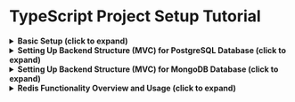 
# TypeScript Project Setup Tutorial


<details>
  <summary><strong>Basic Setup (click to expand)</strong></summary>

## Navigation
- [Setting Up the Project](#setting-up-the-project)
- [Adding Security Features](#adding-security-features)
- [Setting Up Logging with Winston](#setting-up-logging-with-winston)
- [Adding Monitoring Capabilities with Morgan](#adding-monitoring-capabilities-with-morgan)
- [Adding Reloading Capabilities](#adding-reloading-capabilities)
- [Code Standards](#code-standards)
- [Basic Unit Test Setup for Service Logic](#basic-unit-test-setup-for-service-logic)

## Setting Up the Project

In this chapter, we'll start by setting up a basic Express TypeScript project. This will include installing necessary dependencies and setting up TypeScript.

## 1 Initialize the Project

First, create a new directory for your project and navigate into it:

```bash
mkdir express-typescript-app
cd express-typescript-app
```

Initialize a new Node.js project:

```bash
npm init -y
```

## 2 Install Dependencies

Install Express and TypeScript along with the necessary types and development tools:

```bash
npm install express
npm install typescript @types/express ts-node --save-dev
```

## 3 Set Up TypeScript Configuration

Create a `tsconfig.json` file to configure TypeScript:

```json
{
  "compilerOptions": {
    "target": "ES2020",
    "module": "commonjs",
    "strict": true,
    "esModuleInterop": true,
    "skipLibCheck": true,
    "experimentalDecorators": true,
    "emitDecoratorMetadata": true,
    "forceConsistentCasingInFileNames": true,
    "outDir": "./dist"
  },
  "include": ["src/**/*.ts"],
  "exclude": ["node_modules"]
}
```

## 4 Create Basic Project Structure

Create the following directory structure:

```
express-typescript-app/
├── src/
│   └── index.ts
├── dist/
├── .gitignore
├── package.json
└── tsconfig.json
```

## 5 Create the Main Entry Point

In `src/index.ts`, set up a basic Express server:

```typescript
import express from 'express';

const app = express();
const port = 3000;

app.get('/', (req, res) => {
  res.send('Hello World!');
});

app.listen(port, () => {
  console.log(`Server is running at http://localhost:${port}`);
});
```

## 6 Add Build and Start Scripts

Update your `package.json` to include build and start scripts:

```json
"scripts": {
  "build": "tsc",
  "start": "node dist/index.js",
  "dev": "ts-node src/index.ts"
}
```

You can now build your project with `npm run build`, start it with `npm start`, or run it in development mode with `npm run dev`.

This completes the setup for a basic Express TypeScript application.



## Adding Security Features

In this chapter, we'll add some basic security features to our Express TypeScript application. This includes setting HTTP headers, enabling CORS, and using environment variables for configuration.

## 1 Install Security Dependencies

First, install some commonly used security middleware:

```bash
npm install helmet cors dotenv
npm install @types/cors @types/dotenv --save-dev
```

## 2 Configure Environment Variables

Create a `.env` file in the root of your project to store environment variables. Add the following content:

```
PORT=3000
```

Add `.env` to your `.gitignore` file to prevent it from being committed to version control:

```
/node_modules
/dist
.env
```

## 3 Set Up Helmet and CORS Middleware

In `src/index.ts`, update your server configuration to use Helmet and CORS:

```typescript
import express from 'express';
import helmet from 'helmet';
import cors from 'cors';
import dotenv from 'dotenv';

dotenv.config();

const app = express();
const port = process.env.PORT || 3000;

// Use Helmet to set secure HTTP headers
app.use(helmet());

// Enable CORS
app.use(cors());

app.get('/', (req, res) => {
  res.send('Hello World!');
});

app.listen(port, () => {
  console.log(`Server is running at http://localhost:${port}`);
});
```

### Explanation

- **Helmet**: Helmet helps secure your Express apps by setting various HTTP headers. It includes a collection of smaller middleware functions that set security-related HTTP headers.
- **CORS**: Cross-Origin Resource Sharing (CORS) is a mechanism that allows restricted resources on a web page to be requested from another domain. The `cors` package provides a middleware to enable CORS with various options.

## 4 Using Environment Variables

We've already set up the `dotenv` package to load environment variables from a `.env` file. Using environment variables helps keep sensitive information like configuration settings out of your source code.

You can now access these variables using `process.env`.

### Example: Using Environment Variables

In your `src/index.ts`, you can access the `PORT` environment variable like this:

```typescript
const port = process.env.PORT || 3000;
```

This completes the setup for adding basic security features to our Express TypeScript application.

## Setting Up Logging with Winston

In this chapter, we'll add logging capabilities to our Express TypeScript application using `winston` for more advanced logging features.

## 1 Install Winston

First, install `winston`:

```bash
npm install winston
npm install @types/winston --save-dev
```

## 2 Create a Logger Configuration File

Create a new file `src/logger.ts` to configure Winston:

```typescript
import { createLogger, format, transports } from 'winston';

const logger = createLogger({
    level: 'info',
    format: format.combine(
        format.timestamp(),
        format.printf(({ timestamp, level, message }) => {
            return `${timestamp} ${level}: ${message}`;
        })
    ),
    transports: [
        new transports.Console(),
        new transports.File({ filename: 'logs/error.log', level: 'error' }),
        new transports.File({ filename: 'logs/combined.log' })
    ]
});

export default logger;
```

### Explanation

- **createLogger**: Creates a new logger instance.
- **level**: Sets the logging level. The logger will only log messages at this level or higher.
- **format**: Defines the format for log messages. Here, it's combining a timestamp and a custom printf format.
- **transports**: Defines where to log messages. In this case, to the console and to files (one for errors and one for all logs).

## 3 Logger Levels in Winston

Winston has several logging levels, each with a specific priority. The levels are:

- **error**: Priority 0, for logging error messages.
- **warn**: Priority 1, for logging warning messages.
- **info**: Priority 2, for logging informational messages.
- **http**: Priority 3, for logging HTTP requests (not used by default).
- **verbose**: Priority 4, for logging verbose messages.
- **debug**: Priority 5, for logging debug messages.
- **silly**: Priority 6, for logging everything, including silly messages.

You can set the logging level when creating the logger, and it will log messages at that level and above. For example, if the level is set to `info`, it will log `info`, `warn`, and `error` messages, but not `debug` or `silly` messages.

### Example Usage

Here's an example of how you might use the different logging levels in your application:

```typescript
logger.error('This is an error message');
logger.warn('This is a warning message');
logger.info('This is an informational message');
logger.verbose('This is a verbose message');
logger.debug('This is a debug message');
logger.silly('This is a silly message');
```

This completes the setup for adding logging capabilities to our Express TypeScript application using Winston.


## Adding Monitoring Capabilities with Morgan

In this chapter, we'll add monitoring capabilities to our Express TypeScript application using `morgan` for HTTP request logging.

## 1 Install Monitoring Dependencies

First, install `morgan` for HTTP request logging:

```bash
npm install morgan
npm install @types/morgan --save-dev
```

## 2 Create a Morgan Configuration File

Create a new file `src/morganConfig.ts` to configure Morgan:

```typescript
import morgan from 'morgan';
import logger from './logger';

const morganMiddleware = morgan('combined', {
  stream: {
    write: (message) => logger.info(message.trim()),
  },
});

export default morganMiddleware;
```

## 3 Set Up Morgan in the Express App

Update your `src/index.ts` to use `morganMiddleware`:

```typescript
import express, { Request, Response, NextFunction } from 'express';
import helmet from 'helmet';
import cors from 'cors';
import dotenv from 'dotenv';
import morganMiddleware from './morganConfig';
import logger from './logger';

dotenv.config();

const app = express();
const port = process.env.PORT || 3000;

// Use Helmet to set secure HTTP headers
app.use(helmet());

// Enable CORS
app.use(cors());

// HTTP request logging with Morgan
app.use(morganMiddleware);

// Sample route
app.get('/', (req, res) => {
  res.send('Hello World!');
});

// Define the error type (you can extend it if needed)
interface Error {
  message: string;
  status?: number;
}

// Error handling middleware
app.use((err: Error, req: Request, res: Response, next: NextFunction) => {
  logger.error(err.message);
  res.status(err.status || 500).send('Something went wrong!');
});

app.listen(port, () => {
  logger.info(`Server is running at http://localhost:${port}`);
});

export default app; // Export app for use in metrics setup
```

### Explanation

- **Morgan Configuration File**: The `morganConfig.ts` file configures Morgan to use the `combined` format and log messages using the Winston logger.
- **Express App**: The `morganMiddleware` is imported and used in the Express app for HTTP request logging.

This chapter builds on the Winston setup from the previous chapter, using Winston for log message handling.


---

This structure ensures that the Morgan configuration is separated into its own file, keeping the `index.ts` file clean and focused on setting up the Express app.

## Adding Reloading Capabilities

In this chapter, we’ll configure automatic reloading for both the server and client sides of your Express TypeScript application when they are running as separate applications in different environments. We’ll use `nodemon` for server-side reloading and `vite` for client-side reloading. We’ll also use `concurrently` to run both servers simultaneously.

## Key Considerations

1. **Separate Environments**: Ensure that your client and server applications can communicate over a network through API endpoints.
2. **CORS Configuration**: Your server should handle Cross-Origin Resource Sharing (CORS) requests.
3. **Proxy Configuration for Vite**: Configure Vite to proxy API requests to your Express server.


## Recommended Setup

Given your setup, where the client and server are running as separate applications, follow these steps:

### Vite on Client

- **Install and configure Vite for client-side development.**
- **Set up a proxy in `vite.config.ts`** to forward API requests to your Express server. This ensures that the Vite development server can communicate with your backend server.

### Nodemon on Server

- **Install and configure Nodemon** to automatically restart the Express server on code changes.
- **Configure Nodemon in the server’s `package.json`** to watch for changes in server-side files and restart the server as needed.


## 1 Install Dependencies

First, install the necessary packages for the server and client. On the server side, ensure you have these installed:

```bash
npm install --save-dev nodemon concurrently
```

On the client side, install Vite and React Refresh:

```bash
npm install --save-dev vite @vitejs/plugin-react-refresh
```

## 2 Configure CORS on the Server

Your Express server should be configured to handle CORS requests. This was covered in a previous chapter. Here’s a brief reminder:

### Update `index.ts` (or Equivalent)

Ensure that your server entry file includes the following:

```typescript
import express from 'express';
import cors from 'cors';

const app = express();

app.use(cors()); // Allow all origins; adjust as needed for security

// Other middleware and routes

app.listen(3000, () => {
  console.log('Server is running on port 3000');
});
```

## 3 Configure Vite Proxy for Client-Side Reloading

Configure Vite to forward API requests to your Express server.

### Update `vite.config.ts`

Create or update `vite.config.ts` in your client application’s root directory:

```typescript
import { defineConfig } from 'vite';
import reactRefresh from '@vitejs/plugin-react-refresh';

export default defineConfig({
  plugins: [reactRefresh()],
  server: {
    port: 3001,
    hmr: true,  // Enable Hot Module Replacement
    proxy: {
      '/api': {
        target: 'http://localhost:3000', // The URL of your Express server
        changeOrigin: true,
        secure: false,
        rewrite: (path) => path.replace(/^\/api/, ''),
      },
    },
  },
});
```

### Explanation

- **`proxy`**: Forwards requests from `/api` on the Vite client to `http://localhost:3000`, where your Express server is running.
- **`rewrite`**: Adjusts the path to remove the `/api` prefix before forwarding the request to the server.

## 4 Configure Concurrently to Run Both Servers

Ensure your `package.json` scripts are set up to run both the server and client development servers concurrently.

### Update `package.json` Scripts

Modify the `scripts` section of your server’s `package.json`:

```json
"scripts": {
  "start": "ts-node ./src/index.ts",
  "dev:server": "nodemon",
  "dev:client": "vite",
  "dev": "concurrently \"npm run dev:server\" \"npm run dev:client\""
}
```

### Explanation

- **`dev:server`**: Runs the Express server with `nodemon`.
- **`dev:client`**: Runs the Vite development server for the client-side.
- **`dev`**: Runs both `dev:server` and `dev:client` concurrently using `concurrently`.

## 5 Running the Application

To start both the server and client in development mode, use the following command from the root of your project for both client app and server app:

```bash
npm run dev
```

### Explanation

- This command will start `nodemon` to watch for server-side changes and `vite` to serve and automatically reload client-side changes.

## 6 Summary

- **CORS Configuration**: Ensure your Express server allows requests from your client application.
- **Vite Proxy Configuration**: Set up Vite to proxy API requests to your Express server to facilitate communication.
- **Concurrent Running**: Use `concurrently` to run both the client and server development servers simultaneously.


## Code Standards

In this chapter, we'll focus on setting up code standards and formatting for your TypeScript and Express project using WebStorm. Consistent code formatting and adhering to best practices are essential for maintaining code quality and collaboration efficiency.

## Step 1: Set Up Prettier for Code Formatting

Prettier is a popular code formatter that helps maintain consistent code style across your project. Here's how to set it up:

### 1. Install Prettier

Run the following command to install Prettier and related plugins:

```bash
npm install eslint prettier eslint-plugin-prettier eslint-config-prettier eslint-plugin-unused-imports --save-dev
```

### 2. Create ESLint Configuration File

Create an `.eslintrc.js` file in the root of your project with the following content:

```javascript
module.exports = {
  parser: '@typescript-eslint/parser',
  extends: [
    'eslint:recommended',
    'plugin:@typescript-eslint/recommended',
    'plugin:prettier/recommended', // Uses eslint-config-prettier to disable ESLint rules from conflicting with Prettier
  ],
  plugins: ['@typescript-eslint', 'prettier', 'unused-imports'],
  rules: {
    'prettier/prettier': 'error', // Runs Prettier as an ESLint rule and reports differences as individual ESLint issues
    'no-unused-vars': 'off', // Disable the base rule as it can report incorrect errors
    '@typescript-eslint/no-unused-vars': 'off', // Disable the TypeScript-specific rule as well
    'unused-imports/no-unused-imports': 'error', // Removes unused imports
    'unused-imports/no-unused-vars': [
      'warn',
      {
        vars: 'all',
        varsIgnorePattern: '^_',
        args: 'after-used',
        argsIgnorePattern: '^_',
      },
    ],
  },
};
```

### 3. Create Prettier Configuration File

Create a `.prettierrc` file in the root of your project to define your formatting rules. For example:

```json
{
  "semi": true,
  "trailingComma": "es5",
  "singleQuote": true,
  "printWidth": 80,
  "tabWidth": 2
}
```

### 4. Create a `.prettierignore` File

Add a `.prettierignore` file to exclude files and directories from being formatted by Prettier:

```plaintext
node_modules
dist
```

### 5. Create an ESLint Ignore File

Add a `.eslintignore` file to exclude files and directories from being linted by ESLint:

```plaintext
node_modules
dist
```

## Step 2: Integrate with WebStorm

### Using Built-In WebStorm Options

WebStorm has built-in support for both Prettier and ESLint. Here's how to set them up:

1. **Prettier**:
    1. Open WebStorm and go to **Preferences** (or **Settings**).
    2. Navigate to **Languages & Frameworks** > **Prettier**.
    3. Check the **On code reformat** and **On save** options to automatically format your code when saving files.
    4. Ensure the **Prettier package** field points to the `prettier` package installed in your project.

2. **ESLint**:
    1. Open WebStorm and go to **Preferences** (or **Settings**).
    2. Navigate to **Languages & Frameworks** > **JavaScript** > **Code Quality Tools** > **ESLint**.
    3. Select **Automatic ESLint Configuration** or specify the path to your `.eslintrc.js` file.

### Using Plugins

If you prefer to use plugins, install the following plugins in WebStorm:

1. **Prettier**:
    1. Go to **Preferences** (or **Settings**).
    2. Navigate to **Plugins**.
    3. Search for **Prettier** and install it.
    4. Configure Prettier as described above.

2. **ESLint**:
    1. Go to **Preferences** (or **Settings**).
    2. Navigate to **Plugins**.
    3. Search for **ESLint** and install it.
    4. Configure ESLint as described above.

## Step 3: Add Scripts for Formatting and Linting

Add the following scripts to your `package.json` to facilitate code formatting and linting:

```json
"scripts": {
  "format": "prettier --write \"src/**/*.{ts,tsx}\"",
  "lint": "eslint \"src/**/*.{ts,tsx}\" --fix"
}
```

You can now run `npm run format` to format your code and `npm run lint` to lint your code.

## Summary

In this chapter, we set up code standards for your TypeScript and Express project using Prettier for code formatting and ESLint for linting. We configured WebStorm to integrate with these tools and added scripts to automate code formatting and linting tasks.

## Basic Unit Test Setup for Service Logic

1. **Install Testing Dependencies**:

   ```bash
   npm install --save-dev jest ts-jest @types/jest
   ```

2. **Jest Configuration**:

   ```js
   // jest.config.js
   module.exports = {
     preset: 'ts-jest',
     testEnvironment: 'node',
     setupFilesAfterEnv: ['./test/setup.ts'],
   };
   ```

3. **Example Unit Test for PostgreSQL**:

   ```typescript
   // test/unit/moviePgService.test.ts
   import { MoviePgService } from '../../src/services/moviePgService';
   import pool from '../../src/config/inMemoryPostgres';

   const moviePgService = new MoviePgService();

   test('should create and fetch movies', async () => {
     await moviePgService.createMovie('Test Movie', 'Test Content');
     const movies = await moviePgService.getAllMovies();
     expect(movies.length).toBe(1);
     expect(movies[0].title).toBe('Test Movie');
   });
   ```

4. **Example Unit Test for MongoDB**:

   ```typescript
   // test/unit/movieMongoService.test.ts
   import { MovieMongoService } from '../../src/services/movieMongoService';
   import { client } from '../../src/config/inMemoryMongo';

   const movieMongoService = new MovieMongoService();

   test('should create and fetch movies', async () => {
     await movieMongoService.createMovie('Test Movie', 'Test Content');
     const movies = await movieMongoService.getAllMovies();
     expect(movies.length).toBe(1);
     expect(movies[0].title).toBe('Test Movie');
   });
   ```

5. **Example Unit Test for Redis**:

   ```typescript
   // test/unit/movieRedisService.test.ts
   import { MovieRedisService } from '../../src/services/movieRedisService';
   import redis from '../../src/config/inMemoryRedis';

   const movieRedisService = new MovieRedisService();

   test('should create and fetch movies', async () => {
     await movieRedisService.createMovie('1', 'Test Movie', 'Test Content');
     const movies = await movieRedisService.getAllMovies();
     expect(movies.length).toBe(1);
     expect(movies[0].title).toBe('Test Movie');
   });
   ```



</details>


<details>
  <summary><strong>Setting Up Backend Structure (MVC) for PostgreSQL Database (click to expand) </strong></summary>

  ## Navigation

  - [1. Installing Required Packages](#1-installing-required-packages)
  - [2. Setting Up `pg-mem` for Unit and Integration Testing](#2-setting-up-pg-mem-for-unit-and-integration-testing)
  - [3. Basic PostgreSQL Configuration](#3-basic-postgresql-configuration)
  - [4. Basic Route Creation](#4-basic-route-creation)
  - [5. Setting Configuration for TypeORM](#5-setting-configuration-for-typeorm)
  - [6. Making an MVC Structure](#6-making-an-mvc-structure)


## 1. Installing Required Packages

### 1. Installing Required Packages

To set up a backend structure using PostgreSQL in a Node.js project, you need to install several essential packages. These packages will help you interact with the PostgreSQL database, set up in-memory databases for testing, and ensure proper TypeScript support.

#### Step 1: Initialize a New Node.js Project
If you haven't already, start by initializing a new Node.js project.

```bash
npm init -y
```

This command will create a `package.json` file in your project directory.

#### Step 2: Install Required Packages
Run the following command to install the necessary packages:

```bash
npm install pg pg-mem @types/pg
```

Here's a brief overview of what each package does:

- **pg**: This is the official PostgreSQL client for Node.js. It allows you to connect to and interact with a PostgreSQL database.
- **pg-mem**: This package provides an in-memory PostgreSQL instance, which is extremely useful for running unit and integration tests without needing an actual database instance.
- **@types/pg**: This package provides TypeScript type definitions for the `pg` library, ensuring proper type-checking and IntelliSense in your TypeScript project.


---



## 2. Setting Up `pg-mem` for Unit and Integration Testing

In this section, you'll learn how to set up `pg-mem` for testing with Jest, a popular testing framework for JavaScript and TypeScript.

#### Step 1: Import Required Modules
Create a new file in your `src` directory named `testDb.ts` (or a similar name). Import the necessary modules:

```typescript
import { newDb } from 'pg-mem';
import { Pool } from 'pg';
```

- **newDb**: A function provided by `pg-mem` to create a new in-memory database.
- **Pool**: The PostgreSQL connection pool provided by the `pg` library, which manages connections to the database.

#### Step 2: Set Up the Mock Database
We'll create a function to set up the mock database using `pg-mem`:

```typescript
const pgMem = newDb();

export const setupMockDb = async () => {
    const pool = new Pool({
        host: 'localhost',
        port: 5432,
        database: 'testdb',
        user: 'user',
        password: 'password',
    });

    const client = await pool.connect();
    pgMem.adapters.createPg().Client(client);

    return pool;
};
```

- **pgMem**: This is your in-memory PostgreSQL instance.
- **setupMockDb**: This function sets up the connection between the in-memory database and a PostgreSQL `Pool`.

#### Step 3: Example Test for a Transactional Method
Let's write a schematic example to test a transactional method using the mock database.

1. **Create a Sample Repository:**

   In `src/repositories/movieRepository.ts`, create a repository with a method that performs a transaction:

   ```typescript
   import { Pool } from 'pg';
   
   export class MovieRepository {
       constructor(private pool: Pool) {}

       async addMovie(id: number, name: string, isFavorite: boolean): Promise<void> {
           const client = await this.pool.connect();
           try {
               await client.query('BEGIN');
               await client.query(
                   'INSERT INTO movies (id, name, is_favorite) VALUES ($1, $2, $3)',
                   [id, name, isFavorite]
               );
               await client.query('COMMIT');
           } catch (error) {
               await client.query('ROLLBACK');
               throw error;
           } finally {
               client.release();
           }
       }
   }
   ```

   This repository method begins a transaction, inserts a movie into the database, and then commits the transaction. If any error occurs, it rolls back the transaction.

2. **Write a Test Case Using Jest:**

   Create a test case to ensure that this transaction works as expected. Place this test in `src/repositories/movieRepository.test.ts`:

   ```typescript
   import { setupMockDb } from '../testDb';
   import { MovieRepository } from './movieRepository';
   import { Pool } from 'pg';
   
   describe('MovieRepository', () => {
       let pool: Pool;
       let movieRepository: MovieRepository;
   
       beforeAll(async () => {
           pool = await setupMockDb();
           movieRepository = new MovieRepository(pool);
           await pool.query(`
               CREATE TABLE movies (
                   id INT PRIMARY KEY,
                   name TEXT NOT NULL,
                   is_favorite BOOLEAN NOT NULL
               )
           `);
       });
   
       afterAll(async () => {
           await pool.end();
       });

       it('should add a movie successfully', async () => {
           await movieRepository.addMovie(1, 'Inception', true);
   
           const result = await pool.query('SELECT * FROM movies WHERE id = $1', [1]);
           expect(result.rows.length).toBe(1);
           expect(result.rows[0].name).toBe('Inception');
           expect(result.rows[0].is_favorite).toBe(true);
       });
   });
   ```

   - **beforeAll**: Initializes the mock database and repository before running any tests. It also creates the `movies` table.
   - **afterAll**: Closes the database connection after all tests have run.
   - **it**: Tests the `addMovie` method to ensure that it correctly inserts a movie into the database.

#### Step 4: Run the Tests with Jest
Finally, run your tests to ensure everything works correctly. If you have Jest installed, you can run:

```bash
npx jest
```

Jest will automatically find and run all test files in your project that match the pattern `*.test.ts`.

---

## 3. Basic PostgreSQL Configuration

### 3. Basic PostgreSQL Configuration

In this step, we'll configure the connection to a PostgreSQL database using the `pg` package. This configuration will allow your application to connect to the PostgreSQL database and perform various operations such as querying, inserting, updating, and deleting data.

#### Step 1: Create a Database Configuration File

Create a new directory named `config` inside your `src` directory. Inside `config`, create a file named `db.ts` to hold your database configuration:

```typescript
// src/config/db.ts
import { Pool } from 'pg';

// Create a new Pool instance with PostgreSQL connection details
const pool = new Pool({
    host: 'localhost',  // The hostname of the PostgreSQL server
    port: 5432,         // The port on which PostgreSQL is listening (default is 5432)
    database: 'mydb',   // The name of the database you want to connect to
    user: 'user',       // The username for connecting to the database
    password: 'password' // The password for the specified user
});

// Export the Pool instance to use it in other parts of your application
export default pool;
```

- **host**: The hostname where your PostgreSQL server is running, typically `localhost` if running locally.
- **port**: The port number for the PostgreSQL server. The default is `5432`.
- **database**: The name of the database you want to connect to.
- **user**: The username for authenticating with the PostgreSQL server.
- **password**: The password associated with the specified user.

#### Step 2: Use the Database Configuration in Your Application

To use this configuration in other parts of your application, simply import the `pool` object wherever you need to interact with the database.

For example, in a repository or service:

```typescript
// src/repositories/movieRepository.ts
import pool from '../config/db';

export class MovieRepository {
    async getMovies(): Promise<any[]> {
        const result = await pool.query('SELECT * FROM movies');
        return result.rows;
    }

    // Other methods interacting with the database
}
```

Here, the `pool.query` method is used to execute SQL queries against the database. The `getMovies` method retrieves all records from the `movies` table.

#### Step 3: Test the Configuration

To ensure your configuration is working correctly, you can create a simple script to connect to the database and perform a basic query.

Create a file `src/testDbConnection.ts`:

```typescript
import pool from './config/db';

(async () => {
    try {
        const result = await pool.query('SELECT NOW()');
        console.log('Database connected:', result.rows[0]);
    } catch (error) {
        console.error('Database connection error:', error);
    } finally {
        pool.end();
    }
})();
```

Run this script using `ts-node` to test the connection:

```bash
npx ts-node src/testDbConnection.ts
```

If your configuration is correct, you should see a message in the console indicating that the database is connected, along with the current timestamp.

---

## 4. Basic Route Creation

### 4. Basic Route Creation

In this step, we’ll create basic routes for handling HTTP requests using Express.js. We’ll cover how to set up `GET`, `POST`, and parameterized routes, as well as how to handle query parameters.


#### Step 1: Creating the Movies Router

Create a new directory named `routes` inside your `src` directory. Inside `routes`, create a file named `moviesRouter.ts`:

```typescript
import express, { Request, Response, NextFunction } from 'express';

const moviesRouter = express.Router();

// Example: GET Route
moviesRouter.get('/', async (req: Request, res: Response, next: NextFunction) => {
    try {
        const query = req.query.q as string;

        if (!query) {
            res.status(400).send('Query parameter "q" is required');
            return;
        }

        // Simulate fetching movies based on the query
        const movies = [{ id: 1, name: `Movie matching ${query}` }]; // Mock data

        res.json(movies);
    } catch (e) {
        next(e);
    }
});

// Example: POST Route
moviesRouter.post('/add', async (req: Request, res: Response, next: NextFunction) => {
    try {
        const { id, name } = req.body;

        if (!id || !name) {
            res.status(400).send('ID and Name are required');
            return;
        }

        // Simulate adding a movie
        res.status(201).json({ message: 'Movie added successfully', movie: { id, name } });
    } catch (e) {
        next(e);
    }
});

// Example: Route with Parameter
moviesRouter.get('/:id', async (req: Request, res: Response, next: NextFunction) => {
    try {
        const { id } = req.params;

        // Simulate fetching a movie by ID
        const movie = { id, name: 'Sample Movie' }; // Mock data

        res.json(movie);
    } catch (e) {
        next(e);
    }
});

export default moviesRouter;
```

- **GET Route**: Handles requests to `/movies` and optionally accepts a query parameter `q`. If `q` is provided, it returns a list of movies matching the query.
- **POST Route**: Handles requests to `/movies/add`. It expects a movie object in the request body and simulates adding it to a database.
- **Parameterized Route**: Handles requests to `/movies/:id`, where `:id` is a dynamic parameter representing a movie’s ID.


#### Step 2: Example Client-Side Integration

For the POST route `/movies/add`, here’s how you might integrate it on the client side:

```typescript
const handleAddFavoriteMovie = async (movie: { id: number; name: string }) => {
    const response = await fetch(`http://localhost:3000/movies/add`, {
        method: 'POST',
        headers: {
            'Content-Type': 'application/json',
        },
        body: JSON.stringify(movie),
    });

    if (response.ok) {
        console.log('Movie added successfully!');
    } else {
        console.error('Failed to add movie.');
    }
};
```

This function sends a `POST` request to the `/movies/add` endpoint to add a new movie.

---

## 5. Setting Configuration for TypeORM

### 5. Setting Up TypeORM Configuration with Entity Relationships

In this step, we'll configure TypeORM for PostgreSQL, define entities, and demonstrate how to create relationships between entities using TypeORM decorators. This setup will include defining a basic configuration, creating entities with one-to-one, many-to-one, and many-to-many relationships, and setting up DTOs (Data Transfer Objects) for type validation.

#### Step 1: Install TypeORM and Required Packages

First, install TypeORM along with the PostgreSQL driver:

```bash
npm install typeorm reflect-metadata
```

- **typeorm**: The ORM library for TypeScript and JavaScript.
- **reflect-metadata**: A dependency required by TypeORM for its decorators.

#### Step 2: Create TypeORM Configuration

Create a new file named `ormconfig.ts` in the root of your project directory:

```typescript
import { DataSource } from 'typeorm';
import { User } from './src/entities/User';
import { UserProfile } from './src/entities/UserProfile';
import { Movie } from './src/entities/Movie';
import { Genre } from './src/entities/Genre';

const AppDataSource = new DataSource({
    type: 'postgres',
    host: 'localhost',
    port: 5432,
    username: 'user',
    password: 'password',
    database: 'mydb',
    entities: [User, UserProfile, Movie, Genre],
    synchronize: true, // Automatically create database tables
    logging: true, // Optional: Log SQL queries for debugging
});

export default AppDataSource;
```

In this configuration:

- **type**: Specifies the database type (PostgreSQL in this case).
- **host, port, username, password, database**: Connection details for your PostgreSQL database.
- **entities**: An array of entities that TypeORM will manage.
- **synchronize**: Automatically synchronize the database schema with your entity definitions. Set this to `false` in production.

#### Step 3: Define Entities with Relationships

We will define several entities: `User`, `UserProfile`, `Movie`, and `Genre`. These entities will have various relationships such as one-to-one, many-to-one, and one-to-many.

##### User and UserProfile (One-to-One Relationship)

Create a `User.ts` file inside the `entities` directory:

```typescript
import { Entity, PrimaryGeneratedColumn, Column, OneToOne, JoinColumn } from 'typeorm';
import { UserProfile } from './UserProfile';

@Entity()
export class User {
    @PrimaryGeneratedColumn()
    id: number;

    @Column()
    name: string;

    @OneToOne(() => UserProfile, profile => profile.user)
    @JoinColumn()
    profile: UserProfile;
}
```

Create a `UserProfile.ts` file inside the `entities` directory:

```typescript
import { Entity, PrimaryGeneratedColumn, Column, OneToOne } from 'typeorm';
import { User } from './User';

@Entity()
export class UserProfile {
    @PrimaryGeneratedColumn()
    userId: number;

    @Column()
    bio: string;

    @OneToOne(() => User, user => user.profile)
    user: User;
}
```

- **One-to-One**: A user has one profile, and each profile belongs to one user.
- **@OneToOne**: Defines the one-to-one relationship.
- **@JoinColumn**: Specifies the owning side of the relationship.

##### Movie and Genre (Many-to-One and One-to-Many Relationship)

Create a `Movie.ts` file inside the `entities` directory:

```typescript
import { Entity, PrimaryGeneratedColumn, Column, ManyToOne } from 'typeorm';
import { Genre } from './Genre';

@Entity()
export class Movie {
    @PrimaryGeneratedColumn()
    id: number;

    @Column()
    title: string;

    @ManyToOne(() => Genre, genre => genre.movies)
    genre: Genre;
}
```

Create a `Genre.ts` file inside the `entities` directory:

```typescript
import { Entity, PrimaryGeneratedColumn, Column, OneToMany } from 'typeorm';
import { Movie } from './Movie';

@Entity()
export class Genre {
    @PrimaryGeneratedColumn()
    id: number;

    @Column()
    name: string;

    @OneToMany(() => Movie, movie => movie.genre)
    movies: Movie[];
}
```

- **Many-to-One**: Each movie belongs to a single genre.
- **One-to-Many**: A genre can have many movies.
- **@ManyToOne**: Defines the many-to-one relationship.
- **@OneToMany**: Defines the one-to-many relationship.

#### Step 4: Define a DTO for Data Validation

Create a new directory named `dto` inside your `src` directory. Inside `dto`, create a file named `MovieDto.ts`:

```typescript
import { IsBoolean, IsNotEmpty, IsNumber, IsString } from 'class-validator';

export class MovieDto {
    @IsNotEmpty()
    @IsNumber()
    id: number;

    @IsNotEmpty()
    @IsString()
    title: string;

    @IsNotEmpty()
    @IsNumber()
    genreId: number;

    @IsNotEmpty()
    @IsBoolean()
    isFavorite: boolean;

    constructor(id: number, title: string, genreId: number, isFavorite: boolean) {
        this.id = id;
        this.title = title;
        this.genreId = genreId;
        this.isFavorite = isFavorite;
    }
}
```

In this DTO:

- **@IsNotEmpty**: Ensures that the field is not empty.
- **@IsNumber, @IsString, @IsBoolean**: Validates the type of the field.

#### Step 5: Integrate TypeORM into Your Application

Modify your `server.ts` file to initialize TypeORM and use it in your application:

```typescript
import 'reflect-metadata';
import express, { Application } from 'express';
import AppDataSource from './ormconfig';
import moviesRouter from './routes/moviesRouter';

const app: Application = express();
const port = 3000;

app.use(express.json());
app.use('/movies', moviesRouter);

AppDataSource.initialize()
    .then(() => {
        console.log('Data Source has been initialized!');
        app.listen(port, () => {
            console.log(`Server is running on http://localhost:${port}`);
        });
    })
    .catch((error) => {
        console.error('Error during Data Source initialization', error);
    });
```

Here, **AppDataSource.initialize()** initializes the TypeORM data source before starting the Express server.



## 6. Making an MVC Structure

In this chapter, we'll establish the Model-View-Controller (MVC) structure for your application, focusing on the repository, service, and controller layers. Each layer has its responsibilities, and together they form the backbone of your application.

#### Step 1: Repository Layer

The repository layer interacts directly with the database, providing methods to retrieve, insert, update, and delete data. Here are examples of different approaches to querying the database using TypeORM's QueryBuilder, raw SQL, and manual database management with `pool.query`.

##### 1. Using TypeORM’s QueryBuilder
Certainly! Below is the explanation of what `EntityRepository` and `Repository` are responsible for in TypeORM, followed by the code examples:

### Explanation

- **`Repository` Class**: 
  The `Repository` class in TypeORM is a generic class that provides methods for managing database entities. It handles common operations like finding, saving, updating, and deleting records. Each entity in your application typically has its own repository, which allows you to interact with that entity's records in the database.

  For example, if you have an entity called `Movie`, the corresponding repository (`MovieRepository`) would allow you to perform CRUD (Create, Read, Update, Delete) operations on `Movie` records.


### 1. Example with QueryBuilder and Extending TypeORM's `Repository` Class

```typescript
import { Repository } from 'typeorm';
import { Movie } from '../entities/Movie';

export class MovieRepository extends Repository<Movie> {
    async getTopRatedMovies(year: number): Promise<Movie[]> {
        return await this.createQueryBuilder('movie')
            .where('movie.rating > :rating', { rating: 8 })
            .andWhere('movie.releaseYear = :year', { year })
            .orderBy('movie.title', 'ASC')
            .getMany();
    }
}
```

- **Explanation**: In this example, the `MovieRepository` class extends the `Repository` class, inheriting all its methods, and adds a custom method `getTopRatedMovies` that uses the `QueryBuilder` to construct a complex SQL query. The `QueryBuilder` allows for flexible and powerful query construction, especially useful for complex conditions or joins.

### 2. Example Using TypeORM's Built-in Repository Methods Without QueryBuilder

```typescript
import { Repository } from 'typeorm';
import { Movie } from '../entities/Movie';

export class MovieRepository extends Repository<Movie> {
    async getTopRatedMovies(year: number): Promise<Movie[]> {
        return await this.find({
            where: {
                rating: MoreThan(8),
                releaseYear: year
            },
            order: {
                title: 'ASC'
            }
        });
    }
}
```

- **Explanation**: In this example, the `MovieRepository` class uses TypeORM’s built-in `find` method instead of `QueryBuilder`. The `find` method is simpler and more concise, utilizing TypeORM's query helpers like `MoreThan` to filter results. This approach is more declarative and is often preferred for straightforward queries. 

These examples demonstrate how you can leverage both the `Repository` class’s built-in methods and the `QueryBuilder` for different querying needs, all within the context of a custom repository created with the `EntityRepository` decorator.

##### 2. Using Raw SQL with TypeORM

You can execute raw SQL queries if you need more control over the query structure.

```typescript
import { AppDataSource } from '../ormconfig';

export class MovieRepository {
    async getMoviesWithRawSQL(rating: number, year: number): Promise<any[]> {
        return await AppDataSource.query(
            `SELECT * FROM movie WHERE rating > $1 AND release_year = $2 ORDER BY title ASC`,
            [rating, year]
        );
    }
}
```

This approach allows you to run custom SQL queries while still benefiting from TypeORM's connection management.

##### 3. Using `pool.query` in Non-TypeORM Code

Sometimes, you may want to manage the database connection directly, using `pool.query`.

```typescript
import { Pool } from 'pg';

const pool = new Pool({
    user: 'your-username',
    host: 'localhost',
    database: 'your-database',
    password: 'your-password',
    port: 5432,
});

export class MovieRepository {
    async getMoviesDirectly(rating: number): Promise<any[]> {
        const res = await pool.query('SELECT * FROM movie WHERE rating > $1', [rating]);
        return res.rows;
    }
}
```

This method is typically used in projects that don't use an ORM or where more control over database interactions is needed.

##### Repository Layer Request Examples

1. **Getting All Movies:**

```typescript
async getAllMovies(): Promise<Movie[]> {
    return await AppDataSource.getRepository(Movie).find();
}
```

2. **Getting a Movie by ID:**

```typescript
async getMovieById(id: number): Promise<Movie | null> {
    return await AppDataSource.getRepository(Movie).findOneBy({ id });
}
```

3. **Getting Movies by Genre:**

```typescript
async getMoviesByGenre(genreId: number): Promise<Movie[]> {
    return await AppDataSource.getRepository(Movie).findBy({ genre: { id: genreId } });
}
```

4. **Getting Movies by Multiple Parameters:**

```typescript
async getMoviesByCriteria(rating: number, year: number): Promise<Movie[]> {
    return await AppDataSource.getRepository(Movie)
        .createQueryBuilder('movie')
        .where('movie.rating > :rating', { rating })
        .andWhere('movie.releaseYear = :year', { year })
        .getMany();
}
```

5. **Adding a Movie:**

```typescript
async addMovie(movie: Movie): Promise<Movie> {
    return await AppDataSource.getRepository(Movie).save(movie);
}
```

#### Step 2: Service Layer

The service layer contains the business logic, such as validation, transaction management, and handling multiple repository interactions.

##### Validation Handling

```typescript
import { validate } from 'class-validator';
import { MovieDto } from '../dto/MovieDto';
import { plainToInstance } from 'class-transformer';
import { MovieRepository } from '../repositories/MovieRepository';

export class MovieService {
    private movieRepository = new MovieRepository();

    async addMovie(movieDto: MovieDto): Promise<MovieDto | null> {
        const movieInstance = plainToInstance(MovieDto, movieDto);
        const errors = await validate(movieInstance);

        if (errors.length > 0) {
            throw new Error('Validation failed');
        }

        return await this.movieRepository.addMovie(movieInstance);
    }
}
```

##### Handling Parameters and Body in Requests

```typescript
async getMoviesByRatingAndYear(rating: number, year: number): Promise<Movie[]> {
    return await this.movieRepository.getMoviesByCriteria(rating, year);
}
```

##### Transactional and Non-Transactional Handling

- **Transactional Example (Multiple Repository Requests):**

```typescript
import { AppDataSource } from '../ormconfig';

export class MovieService {
    async updateMovieDetails(movieDto: MovieDto): Promise<void> {
        await AppDataSource.transaction(async (transactionalEntityManager) => {
            const movieRepository = transactionalEntityManager.getRepository(Movie);
            const genreRepository = transactionalEntityManager.getRepository(Genre);

            const genre = await genreRepository.findOneBy({ id: movieDto.genreId });
            if (!genre) throw new Error('Genre not found');

            const movie = await movieRepository.findOneBy({ id: movieDto.id });
            if (!movie) throw new Error('Movie not found');

            movie.title = movieDto.title;
            movie.genre = genre;
            await movieRepository.save(movie);
        });
    }
}
```

- **Non-Transactional Example:**

```typescript
async addNewMovie(movieDto: MovieDto): Promise<MovieDto> {
    return await this.movieRepository.addMovie(movieDto);
}
```

##### Handling HTTP Response Codes

```typescript
async getMovie(id: number): Promise<Movie> {
    const movie = await this.movieRepository.getMovieById(id);
    if (!movie) {
        throw new Error('Movie not found');
    }
    return movie;
}
```

#### Step 3: Create a Controller Layer

The controller layer handles HTTP requests, delegating work to the service layer, and sending responses back to the client. Here's how you can structure your controllers:

```typescript
import express, { Request, Response, NextFunction } from 'express';
import { MovieService } from '../services/MovieService';
import { MovieDto } from '../dto/MovieDto';

const moviesRouter = express.Router();
const movieService = new MovieService();

// GET Route
moviesRouter.get('/', async (req: Request, res: Response, next: NextFunction) => {
    try {
        const movies = await movieService.getMovies();
        res.json(movies);
    } catch (e) {
        next(e);
    }
});

// POST Route
moviesRouter.post('/add', async (req: Request, res: Response, next: NextFunction) => {
    try {
        const dto = req.body as MovieDto;
        const movie = await movieService.addMovie(dto);
        res.status(201).json(movie);
    } catch (e) {
        next(e);
    }
});

// GET Route with Parameter
moviesRouter.get('/:id', async (req: Request, res: Response, next: NextFunction) => {
    try {
        const id = parseInt(req.params.id);
        const movie = await movieService.getMovieById(id);
        if (movie) {
            res.json(movie);
        } else {
            res.status(404).send('Movie not found');
        }
    } catch (e) {
        next(e);
    }
});

// PUT Route
moviesRouter.put('/update', async (req: Request, res: Response, next: NextFunction) => {
    try {
        const dto = req.body as MovieDto;
        const movie = await movieService.updateMovie(dto);
        res.json(movie);
    } catch (e) {
        next(e);
    }
});

// DELETE Route
moviesRouter.delete('/:id', async (req: Request, res: Response, next: NextFunction) => {
    try {
        const id = parseInt(req.params.id);
        await movieService.deleteMovie(id);
        res.status(204).send();
    } catch (e) {
        next(e);
    }
});

export default moviesRouter;
```

##### Explanation of Error Handling in Controllers

In each route handler, we wrap the logic inside a `try` block to catch any errors that might occur. The `catch` block calls `next(e)`, passing the error to the Express error-handling middleware. This approach ensures that all errors are handled consistently and that the application doesn't crash due to unhandled exceptions.

If a specific error occurs (like a movie not being found), we can customize the response by returning the appropriate HTTP status code and message (e.g., 404 for "Not Found").

---

This completes the MVC structure setup with repository, service, and controller layers, including error handling and various use cases.


</details>


<details>
  <summary><strong>Setting Up Backend Structure (MVC) for MongoDB Database (click to expand)</strong></summary>

  ## Navigation

  - [1. Installing Required Packages](#1-installing-required-packages)
  - [2. Setting Up In-Memory MongoDB for Unit and Integration Testing](#2-setting-up-in-memory-mongodb-for-unit-and-integration-testing)
  - [3. Basic MongoDB Configuration](#3-basic-mongodb-configuration)
  - [4. Basic MongoDB Route Creation](#4-basic-mongodb-route-creation)
  - [5. Setting Up Mongoose Models and Schemas with Validation](#5-setting-up-mongoose-models-and-schemas-with-validation)
  - [6. Setting Up an MVC Structure with Mongoose and MongoDB](#6-setting-up-an-mvc-structure-with-mongoose-and-mongodb)

---

## 1. Installing Required Packages

### Step 1: Initialize a New Node.js Project

If you haven’t already, initialize your Node.js project:

```bash
npm init -y
```

### Step 2: Install Required Packages

For MongoDB, you'll need to install `mongoose` as the ODM (Object Data Modeling) library. Mongoose provides a straightforward way to interact with MongoDB and manage data schemas. Install Mongoose with:

```bash
npm install mongoose
```

Additionally, install `mongodb-memory-server` for in-memory testing, which is useful for creating a temporary MongoDB instance during unit and integration tests:

```bash
npm install -D mongodb-memory-server
```

For testing, you should install Jest and its TypeScript types to facilitate running and writing tests:

```bash
npm install -D jest @types/jest ts-jest
```

If you are using TypeScript, configure Jest to work with TypeScript by adding a Jest configuration file:

```bash
npx ts-jest config:init
```

This setup includes Mongoose for data modeling, `mongodb-memory-server` for testing, and Jest for running and writing tests, along with necessary TypeScript types to integrate Jest smoothly into your TypeScript project.

---

## 2. Setting Up In-Memory MongoDB for Unit and Integration Testing

In this step, we will set up `mongodb-memory-server` to create an in-memory MongoDB instance for running unit and integration tests. This setup allows you to test your service methods while using an in-memory MongoDB to mock the database interactions.

### Step 1: Import Required Modules

Create a new file in your `src` directory named `testDb.ts` (or a similar name). Import the necessary modules:

```typescript
import { MongoMemoryServer } from 'mongodb-memory-server';
import mongoose from 'mongoose';
```

- **MongoMemoryServer**: A class provided by `mongodb-memory-server` to create and manage an in-memory MongoDB server.
- **mongoose**: The Mongoose library, which provides a straightforward API for interacting with MongoDB.

### Step 2: Set Up the Mock Database

Create functions to start the in-memory MongoDB server and connect to it. This will allow you to run tests against a temporary MongoDB instance:

```typescript
let mongoServer: MongoMemoryServer;

export const connect = async () => {
    mongoServer = await MongoMemoryServer.create();
    await mongoose.connect(mongoServer.getUri(), {
        useNewUrlParser: true,
        useUnifiedTopology: true,
    });
};

export const closeDatabase = async () => {
    await mongoose.connection.dropDatabase();
    await mongoose.connection.close();
    await mongoServer.stop();
};
```

- **mongoServer**: This is your in-memory MongoDB instance.
- **connect**: This function sets up the connection between the in-memory database and Mongoose.
- **closeDatabase**: This function cleans up the in-memory database and closes the connection.

### Step 3: Example Test for a Service Method

Let's use your written service methods and mock the storage layer using the in-memory MongoDB.

1. **Create a Sample Service:**

   Assume you have a service method that interacts with the MongoDB database. For example, in `movieService.ts`:

   ```typescript
   import Movie from './movieModel';

   export class MovieService {
       async addMovie(title: string, genre: string): Promise<void> {
           const movie = new Movie({ title, genre });
           await movie.save();
       }

       async getMovieByTitle(title: string) {
           return await Movie.findOne({ title });
       }
   }
   ```

2. **Write a Test Case Using Jest:**

   Create a test file, for example, `movieService.test.ts`, and write a test case:

   ```typescript
   import { connect, closeDatabase } from './testDb';
   import { MovieService } from './movieService';

   let movieService: MovieService;

   beforeAll(async () => {
       await connect();
       movieService = new MovieService();
       await mongoose.connection.db.createCollection('movies');
   });

   afterAll(async () => await closeDatabase());

   describe('MovieService Test', () => {
       it('should add and retrieve a movie successfully', async () => {
           await movieService.addMovie('Inception', 'Sci-Fi');
           const movie = await movieService.getMovieByTitle('Inception');
           expect(movie).toBeDefined();
           expect(movie?.title).toBe('Inception');
           expect(movie?.genre).toBe('Sci-Fi');
       });
   });
   ```

   - **beforeAll**: Initializes the in-memory database and the service instance before running any tests. It also ensures the movies collection is created.
   - **afterAll**: Closes the database connection and stops the in-memory MongoDB server after all tests have run.
   - **it**: Tests the `MovieService` methods to ensure they correctly interact with the in-memory database.

### Step 4: Run the Tests with Jest

Finally, run your tests to ensure everything works correctly. If you have Jest installed, you can run:

```bash
npx jest
```

Jest will automatically find and run all test files in your project that match the pattern `*.test.ts`.

---

## 3. Basic MongoDB Configuration

In this step, we'll configure the connection to a MongoDB database using the Mongoose library. This configuration will allow your application to connect to the MongoDB database and perform various operations such as querying, inserting, updating, and deleting data.

### Step 1: Create a Database Configuration File

Create a new directory named `config` inside your `src` directory. Inside `config`, create a file named `db.ts` to hold your database configuration:

```typescript
// src/config/db.ts
import mongoose from 'mongoose';

// Create a new connection string for MongoDB
const dbUri = 'mongodb://localhost:27017/mydb'; // Connection URI

// Connect to MongoDB using Mongoose
const connectToDatabase = async () => {
    try {
        await mongoose.connect(dbUri, {
            useNewUrlParser: true,
            useUnifiedTopology: true,
        });
        console.log('Connected to MongoDB');
    } catch (error) {
        console.error('Database connection error:', error);
    }
};

// Export the connection function
export default connectToDatabase;
```

- **dbUri**: The connection URI for your MongoDB server. `localhost:27017` is the default for a local MongoDB instance.
- **connectToDatabase**: This function connects to the MongoDB server using Mongoose and logs the connection status.

### Step 2: Use the Database Configuration in Your Application

To use this configuration in other parts of your application, simply call the `connectToDatabase` function wherever you need to interact with the database.

For example, in a service or application startup file:

```typescript
// src/app.ts
import connectToDatabase from './config/db';

const startServer = async () => {
    await connectToDatabase();
    
    // Your application code here
};

startServer();
```

Here, the `connectToDatabase` function establishes a connection to MongoDB before starting the application server.

### Step 3: Test the Configuration

To ensure your configuration is working correctly, you can create a simple script to connect to the database and perform a basic query.

Create a file `src/testDbConnection.ts`:

```typescript
import mongoose from 'mongoose';
import connectToDatabase from './config/db';

const testConnection = async () => {
    await connectToDatabase();

    try {
        const result = await mongoose.connection.db.admin().serverStatus();
        console.log('Database connected:', result.version);
    } catch (error) {
        console.error('Database connection error:', error);
    } finally {
        await mongoose.disconnect();
    }
};

testConnection();
```

Run this script using ts-node to test the connection:

```bash
npx ts-node src/testDbConnection.ts
```

If your configuration is correct, you should see a message in the console indicating that the database is connected, along with the MongoDB server version.



## 4. Basic MongoDB Route Creation

In this step, we’ll create basic routes for handling HTTP requests using Express.js, specifically tailored for MongoDB. We’ll cover how to set up GET, POST, and parameterized routes, as well as how to handle query parameters.

### Step 1: Creating the Movies Router

Create a new directory named `routes` inside your `src` directory. Inside `routes`, create a file named `moviesRouter.ts`:

```typescript
import express, { Request, Response, NextFunction } from 'express';
import Movie from '../models/movieModel'; // Assuming you have a Mongoose model defined

const moviesRouter = express.Router();

// Example: GET Route
moviesRouter.get('/', async (req: Request, res: Response, next: NextFunction) => {
    try {
        const query = req.query.q as string;

        if (!query) {
            res.status(400).send('Query parameter "q" is required');
            return;
        }

        // Fetch movies based on the query
        const movies = await Movie.find({ title: new RegExp(query, 'i') });

        res.json(movies);
    } catch (e) {
        next(e);
    }
});

// Example: POST Route
moviesRouter.post('/add', async (req: Request, res: Response, next: NextFunction) => {
    try {
        const { title, genre } = req.body;

        if (!title || !genre) {
            res.status(400).send('Title and Genre are required');
            return;
        }

        const newMovie = new Movie({ title, genre });
        await newMovie.save();

        res.status(201).json({ message: 'Movie added successfully', movie: newMovie });
    } catch (e) {
        next(e);
    }
});

// Example: Route with Parameter
moviesRouter.get('/:id', async (req: Request, res: Response, next: NextFunction) => {
    try {
        const { id } = req.params;

        // Fetch a movie by ID
        const movie = await Movie.findById(id);

        if (!movie) {
            res.status(404).send('Movie not found');
            return;
        }

        res.json(movie);
    } catch (e) {
        next(e);
    }
});

export default moviesRouter;
```

- **GET Route**: Handles requests to `/movies` and optionally accepts a query parameter `q`. If `q` is provided, it returns a list of movies whose titles match the query using a case-insensitive regular expression.
- **POST Route**: Handles requests to `/movies/add`. It expects a movie object in the request body and adds it to the MongoDB collection.
- **Parameterized Route**: Handles requests to `/movies/:id`, where `:id` is a dynamic parameter representing a movie’s ID. It fetches the movie from the MongoDB collection by its ID.

### Step 2: Example Client-Side Integration

For the POST route `/movies/add`, here’s how you might integrate it on the client side:

```typescript
const handleAddFavoriteMovie = async (movie: { title: string; genre: string }) => {
    const response = await fetch(`http://localhost:3000/movies/add`, {
        method: 'POST',
        headers: {
            'Content-Type': 'application/json',
        },
        body: JSON.stringify(movie),
    });

    if (response.ok) {
        console.log('Movie added successfully!');
    } else {
        console.error('Failed to add movie.');
    }
};
```

This function sends a POST request to the `/movies/add` endpoint to add a new movie. The movie object should include `title` and `genre` as properties.

This section outlines the creation of basic routes for handling movies in your MongoDB database using Express.js.


## 5. Setting Up Mongoose Models and Schemas with Validation


In this step, we'll configure Mongoose models, use DTOs (Data Transfer Objects) for validation, and set up a basic repository layer. We'll ensure that the Mongoose schema integrates validation using `class-validator` and handle MongoDB operations within the repository.

### Step 1: Define the Movie DTO with Validation

First, create a DTO (Data Transfer Object) for the Movie entity using `class-validator`. This DTO will handle validation logic before the data is saved to MongoDB.

```typescript
import { IsBoolean, IsNotEmpty, IsString } from 'class-validator';
import { Document } from 'mongoose';

export class MovieDto extends Document {
    @IsNotEmpty()
    @IsString()
    title: string;

    @IsNotEmpty()
    @IsString()
    genreId: string;

    @IsNotEmpty()
    @IsBoolean()
    isFavorite: boolean;

    constructor(title: string, genreId: string, isFavorite: boolean) {
        super();
        this.title = title;
        this.genreId = genreId;
        this.isFavorite = isFavorite;
    }
}
```

In this DTO:

- `@IsNotEmpty()` ensures the field is not empty.
- `@IsString()` validates that the field is a string.
- `@IsBoolean()` ensures the field is a boolean.

### Step 2: Create Mongoose Schemas

Next, define the Mongoose schema for the Movie entity. This schema will be connected with the `MovieDto` class to ensure that the data meets the defined structure and validation rules.

```typescript
import { Schema, model } from 'mongoose';
import { MovieDto } from './dto/MovieDto';

const MovieSchema = new Schema<MovieDto>({
    title: { type: String, required: true },
    genreId: { type: Schema.Types.ObjectId, ref: 'Genre', required: true },
    isFavorite: { type: Boolean, required: true },
});

export const Movie = model<MovieDto>('Movie', MovieSchema);
```

In this schema:

- `title` and `genreId` are string fields with the `required` property to ensure that these fields are always present.
- `genreId` is a reference to another collection (`Genre`), showcasing a relationship.

### Step 3: Understanding Mongoose Schema Options

Mongoose provides various schema options that allow you to define your data model's structure and constraints more effectively. Here are some important options:

#### 1. **Data Types**

Mongoose supports various data types, including:

- **String**: Represents textual data.
- **Number**: Represents numerical data.
- **Boolean**: Represents true/false values.
- **Date**: Represents date and time.
- **Buffer**: Represents binary data.
- **ObjectId**: A special type used to reference other documents (i.e., foreign keys).
- **Array**: Represents an array of sub-documents or any other type.

#### 2. **Schema Options**

When defining schemas, Mongoose allows you to use a wide range of options:

- **required**: Ensures that a field is required.
- **default**: Provides a default value if none is supplied.
- **unique**: Ensures that each value for this field is unique across the collection.
- **enum**: Restricts the value of a field to a specific set of values.
- **min/max**: Sets the minimum and maximum values for numbers.
- **minLength/maxLength**: Sets the minimum and maximum length for strings.
- **index**: Creates an index on the field for faster queries.

Example of a more complex schema:

```typescript
const GenreSchema = new Schema({
    name: { type: String, required: true, unique: true },
    description: { type: String, default: 'No description provided' },
    createdAt: { type: Date, default: Date.now },
});
```

#### 3. **Relationships and References**

- **ref**: Used to define relationships between documents. It tells Mongoose which model to reference when populating the field.
  
  ```typescript
  const MovieSchema = new Schema({
      title: { type: String, required: true },
      genre: { type: Schema.Types.ObjectId, ref: 'Genre', required: true },
  });
  ```

- **populate()**: A method that can be used to automatically replace the specified paths in the document with documents from other collections.

#### 4. **Custom Validation**

Mongoose allows you to create custom validation logic directly in the schema definition:

```typescript
const MovieSchema = new Schema({
    title: { 
        type: String, 
        required: true, 
        validate: {
            validator: function(v: string) {
                return v.length > 3;
            },
            message: props => `${props.value} is too short!`
        }
    },
});
```

In this example, the `title` field must be longer than 3 characters.

---


## 6. Setting Up an MVC Structure with Mongoose and MongoDB


In this chapter, we’ll establish the Model-View-Controller (MVC) structure for your application, focusing on the repository, service, and controller layers. Each layer has its own responsibilities, and together they form the backbone of your application.

## Step 1: Repository Layer

The repository layer interacts directly with the MongoDB database, providing methods to retrieve, insert, update, and delete data. This section covers different approaches to querying the database using Mongoose.

### Example: Movie Repository Class

```typescript
import { Movie } from '../models/Movie';
import { MovieDto } from '../dto/MovieDto';

export class MovieRepository {
    async getAllMovies(): Promise<Movie[]> {
        return await Movie.find();
    }

    async getMovieById(id: string): Promise<Movie | null> {
        return await Movie.findById(id);
    }

    async getMoviesByGenre(genreId: string): Promise<Movie[]> {
        return await Movie.find({ genreId });
    }

    async addMovie(movieDto: MovieDto): Promise<Movie> {
        const movie = new Movie(movieDto);
        return await movie.save();
    }

    async updateMovie(id: string, movieDto: Partial<MovieDto>): Promise<Movie | null> {
        return await Movie.findByIdAndUpdate(id, movieDto, { new: true });
    }

    async deleteMovie(id: string): Promise<void> {
        await Movie.findByIdAndDelete(id);
    }
}
```

### Explanation:

- **getAllMovies**: Retrieves all movies from the database.
- **getMovieById**: Fetches a specific movie by its ID.
- **getMoviesByGenre**: Retrieves movies filtered by genre ID.
- **addMovie**: Adds a new movie to the database.
- **updateMovie**: Updates an existing movie’s details.
- **deleteMovie**: Deletes a movie from the database.

### Partial Type in TypeScript

The `Partial<T>` type in TypeScript allows you to create a type with all properties of `T` set to optional. This is particularly useful when updating an entity, as you may not want to update every field.

## Step 2: Service Layer

The service layer contains the business logic, such as validation, transaction management, handling multiple repository interactions, and throwing custom errors.

### Custom Error Handling

Creating custom errors allows for more specific error handling across the service and controller layers.

#### Example: Custom Error Classes

```typescript
class NotFoundError extends Error {
    constructor(message: string) {
        super(message);
        this.name = 'NotFoundError';
    }
}

class ValidationError extends Error {
    constructor(message: string) {
        super(message);
        this.name = 'ValidationError';
    }
}
```

### Validation Handling

Before saving data to MongoDB, we validate the incoming data using `class-validator` within the service layer.

```typescript
import { validate } from 'class-validator';
import { MovieDto } from '../dto/MovieDto';
import { plainToInstance } from 'class-transformer';
import { MovieRepository } from '../repositories/MovieRepository';
import { ValidationError } from '../errors/CustomErrors';

export class MovieService {
    private movieRepository = new MovieRepository();

    async addMovie(movieDto: MovieDto): Promise<MovieDto | null> {
        const movieInstance = plainToInstance(MovieDto, movieDto);
        const errors = await validate(movieInstance);

        if (errors.length > 0) {
            throw new ValidationError('Validation failed');
        }

        return await this.movieRepository.addMovie(movieInstance);
    }
}
```

### Handling Parameters and Body in Requests

We can handle different query parameters and request bodies in the service methods.

```typescript
async getMoviesByRatingAndYear(rating: number, year: number): Promise<Movie[]> {
    return await this.movieRepository.getMoviesByCriteria(rating, year);
}
```

### Transactional and Non-Transactional Handling

MongoDB supports transactions in replica set environments, allowing you to perform multiple operations atomically.

#### Example: Transactional Update of Movie Details

```typescript
import { startSession } from 'mongoose';
import { NotFoundError } from '../errors/CustomErrors';

export class MovieService {
    async updateMovieDetails(movieDto: MovieDto): Promise<void> {
        const session = await startSession();
        session.startTransaction();

        try {
            const movie = await this.movieRepository.updateMovie(movieDto.id, movieDto);
            if (!movie) throw new NotFoundError('Movie not found');

            await session.commitTransaction();
        } catch (error) {
            await session.abortTransaction();
            throw error;
        } finally {
            session.endSession();
        }
    }
}
```

#### Example: Non-Transactional Add Movie

```typescript
export class MovieService {
    async addNewMovie(movieDto: MovieDto): Promise<Movie> {
        return await this.movieRepository.addMovie(movieDto);
    }
}
```

### Handling HTTP Response Codes

The service layer can handle various HTTP response codes depending on the outcome of the business logic by throwing appropriate custom errors.

#### Example: Handling Different Response Scenarios

```typescript
export class MovieService {
    private movieRepository = new MovieRepository();

    async getMovie(id: string): Promise<Movie> {
        const movie = await this.movieRepository.getMovieById(id);
        if (!movie) {
            throw new NotFoundError('Movie not found');
        }
        return movie;
    }

    async updateMovie(movieDto: MovieDto): Promise<Movie> {
        const movie = await this.movieRepository.updateMovie(movieDto.id, movieDto);
        if (!movie) {
            throw new NotFoundError('Movie not found');
        }
        return movie;
    }

    async deleteMovie(id: string): Promise<void> {
        const movie = await this.movieRepository.getMovieById(id);
        if (!movie) {
            throw new NotFoundError('Movie not found');
        }
        await this.movieRepository.deleteMovie(id);
    }
}
```

## Step 3: Create a Controller Layer

The controller layer handles HTTP requests, delegating work to the service layer, and sending responses back to the client, including appropriate HTTP status codes.

#### Example: Movie Controller

```typescript
import express, { Request, Response, NextFunction } from 'express';
import { MovieService } from '../services/MovieService';
import { MovieDto } from '../dto/MovieDto';
import { NotFoundError, ValidationError } from '../errors/CustomErrors';

const moviesRouter = express.Router();
const movieService = new MovieService();

// GET Route
moviesRouter.get('/', async (req: Request, res: Response, next: NextFunction) => {
    try {
        const movies = await movieService.getMovies();
        res.json(movies);
    } catch (e) {
        next(e);
    }
});

// POST Route
moviesRouter.post('/add', async (req: Request, res: Response, next: NextFunction) => {
    try {
        const dto = req.body as MovieDto;
        const movie = await movieService.addMovie(dto);
        res.status(201).json(movie);
    } catch (e) {
        if (e instanceof ValidationError) {
            res.status(400).json({ error: e.message });
        } else {
            next(e);
        }
    }
});

// GET Route with Parameter
moviesRouter.get('/:id', async (req: Request, res: Response, next: NextFunction) => {
    try {
        const id = req.params.id;
        const movie = await movieService.getMovie(id);
        res.json(movie);
    } catch (e) {
        if (e instanceof NotFoundError) {
            res.status(404).json({ error: e.message });
        } else {
            next(e);
        }
    }
});

// PUT Route
moviesRouter.put('/update', async (req: Request, res: Response, next: NextFunction) => {
    try {
        const dto = req.body as MovieDto;
        const movie = await movieService.updateMovie(dto);
        res.json(movie);
    } catch (e) {
        if (e instanceof NotFoundError) {
            res.status(404).json({ error: e.message });
        } else if (e instanceof ValidationError) {
            res.status(400).json({ error: e.message });
        } else {
            next(e);
        }
    }
});

// DELETE Route
moviesRouter.delete('/:id', async (req: Request, res: Response, next: NextFunction) => {
    try {
        const id = req.params.id;
        await movieService.deleteMovie(id);
        res.status(204).send();
    } catch (e) {
        if (e instanceof NotFoundError) {
            res.status(404).json({ error: e.message });
        } else {
            next(e);
        }
    }
});

export default moviesRouter;
```

### Explanation of Error Handling in Controllers

In each route handler, the logic is wrapped in a `try` block to catch any errors. Depending on the error type, the controller sends the appropriate HTTP status code. If the error is a known custom error, like `NotFoundError` or `ValidationError`, a specific response is sent; otherwise, the error is passed to the next middleware for further handling.


</details>



<details>
  <summary><strong>Redis Functionality Overview and Usage (click to expand)</strong></summary>

## Navigation
- [Available Methods](#available-methods)
  - [Basic Commands](#basic-commands)
  - [Working with Sets](#working-with-sets)
  - [Working with Lists](#working-with-lists)
  - [Working with Ordered Lists (Sorted Sets)](#working-with-ordered-lists-sorted-sets)
  - [Working with Objects as Values (Hashes)](#working-with-objects-as-values-hashes)
  - [Working with Geospatial Data](#working-with-geospatial-data)
  - [Pub/Sub (Publish/Subscribe Messaging)](#pubsub-publishsubscribe-messaging)
  - [Transactions and Pipelining](#transactions-and-pipelining)
  - [Stream Data Type](#stream-data-type)
  - [HyperLogLog](#hyperloglog)
  - [Bitmaps](#bitmaps)
  - [Persistence Options](#persistence-options)
- [Use Cases](#use-cases)
  - [Caching with Redis](#caching-with-redis)
  - [Session Management with Redis](#session-management-with-redis)
  - [Delivery Service with Geospatial Data](#delivery-service-with-geospatial-data)
  - [Time-Dependent Attempt Limits](#time-dependent-attempt-limits)
  - [Daily Quota Management](#daily-quota-management)
  - [Ranking Items](#ranking-items)
  - [Calculating Average Ratings](#calculating-average-ratings)
  - [Real-Time Rating Updates](#real-time-rating-updates)
  - [Site Visits Metadata](#site-visits-metadata)
  - [Site Scrolling Metadata](#site-scrolling-metadata)
  - [Site Duration Metadata](#site-duration-metadata)
  - [Unique Visits Counting](#unique-visits-counting)



#### Basic Commands

Redis provides a set of basic commands for interacting with key-value pairs. These commands are foundational and are frequently used in various operations.

- **SET**: Sets the value of a key. If the key already holds a value, it is overwritten. You can also set an expiration time and other options.

  ```bash
  SET key "value"                  # Basic set command
  SET key "value" EX 3600          # Set with expiration time (3600 seconds)
  SET key "value" NX               # Set value only if the key does not already exist
  ```

- **GET**: Retrieves the value associated with a key.

  ```bash
  GET key
  ```

- **DEL**: Deletes one or more keys.

  ```bash
  DEL key                          # Delete a single key
  DEL key1 key2 key3               # Delete multiple keys
  ```

- **EXPIRE**: Sets a timeout on a key, after which the key will be automatically deleted. 

  ```bash
  EXPIRE key 3600                  # Set expiration time to 3600 seconds (1 hour)
  EXPIRE key 60                    # Set expiration time to 60 seconds
  ```

- **INCR/DECR**: Increments or decrements the value of a key by one. If the key does not exist, it is set to 0 before performing the operation.

  ```bash
  INCR counter                     # Increment the counter by 1
  DECR counter                     # Decrement the counter by 1
  INCRBY counter 10               # Increment the counter by 10
  DECRBY counter 5                # Decrement the counter by 5
  ```

These commands cover the most common operations for managing simple key-value data in Redis. Each command has variations to handle different use cases and requirements.



#### Working with Sets

Redis sets are unordered collections of unique elements. They provide various commands for adding, removing, and querying elements in a set.

- **SADD**: Adds one or more members to a set. If the set does not exist, a new set is created.

  ```bash
  SADD myset "element1" "element2"  # Add multiple elements
  SADD myset "element3"             # Add a single element
  ```

- **SREM**: Removes one or more members from a set.

  ```bash
  SREM myset "element1" "element2"  # Remove multiple elements
  SREM myset "element3"             # Remove a single element
  ```

- **SMEMBERS**: Retrieves all the members of a set.

  ```bash
  SMEMBERS myset
  ```

- **SISMEMBER**: Checks if a value is a member of a set.

  ```bash
  SISMEMBER myset "element1"
  ```

- **SUNION/SINTER**: Performs a union or intersection on multiple sets.

  ```bash
  SUNION set1 set2                 # Returns the union of set1 and set2
  SINTER set1 set2                 # Returns the intersection of set1 and set2
  ```

- **SDIFF**: Returns the members of the set resulting from the difference between the first set and all the successive sets.

  ```bash
  SDIFF set1 set2                 # Returns the difference between set1 and set2
  ```

- **SMOVE**: Moves a member from one set to another.

  ```bash
  SMOVE source_set destination_set "element"
  ```

These commands allow you to efficiently manage and query sets, making Redis a powerful tool for operations involving unique collections of data.


#### Working with Lists

Redis lists are ordered collections of elements. They support various operations for manipulating and querying lists.

- **LPUSH**: Adds one or more elements to the beginning (head) of a list. If the list does not exist, it is created.

  ```bash
  LPUSH mylist "element1" "element2"  # Add multiple elements to the head of the list
  LPUSH mylist "element3"             # Add a single element to the head
  ```

- **RPUSH**: Adds one or more elements to the end (tail) of a list.

  ```bash
  RPUSH mylist "element1" "element2"  # Add multiple elements to the tail of the list
  RPUSH mylist "element3"             # Add a single element to the tail
  ```

- **LPOP**: Removes and returns the first element of a list.

  ```bash
  LPOP mylist
  ```

- **RPOP**: Removes and returns the last element of a list.

  ```bash
  RPOP mylist
  ```

- **LRANGE**: Retrieves a range of elements from a list, specified by the start and end indices.

  ```bash
  LRANGE mylist 0 10                # Get elements from index 0 to 10 (inclusive)
  LRANGE mylist 1 -1                # Get elements from index 1 to the end of the list
  ```

- **LLEN**: Returns the length of a list.

  ```bash
  LLEN mylist
  ```

- **LINSERT**: Inserts a value before or after another value in the list.

  ```bash
  LINSERT mylist BEFORE "pivot" "new_element"  # Insert "new_element" before "pivot"
  LINSERT mylist AFTER "pivot" "new_element"   # Insert "new_element" after "pivot"
  ```

- **LSET**: Sets the value of an element in a list by its index.

  ```bash
  LSET mylist 2 "new_value"           # Set the element at index 2 to "new_value"
  ```

These commands enable you to perform various operations on lists, including adding, removing, and accessing elements in an ordered sequence.


#### Working with Ordered Lists (Sorted Sets)

Redis sorted sets are similar to sets but with a unique feature: each element is associated with a score that is used to order the elements. This makes them useful for scenarios where you need to maintain an ordered collection of items.

- **ZADD**: Adds one or more members to a sorted set, or updates the score of an existing member. If the sorted set does not exist, it is created.

  ```bash
  ZADD mysortedset 1 "element1"        # Add an element with score 1
  ZADD mysortedset 2 "element2"        # Add an element with score 2
  ZADD mysortedset 3 "element3"        # Add an element with score 3
  ZADD mysortedset 4 "element4" NX     # Add element only if it does not already exist
  ```

- **ZRANGE**: Retrieves a range of members from a sorted set, by index, ordered from the lowest to the highest score.

  ```bash
  ZRANGE mysortedset 0 2               # Get elements with indices 0 to 2
  ZRANGE mysortedset 0 -1              # Get all elements
  ```

- **ZRANGEBYSCORE**: Retrieves members within a specified score range, ordered from the lowest to the highest score.

  ```bash
  ZRANGEBYSCORE mysortedset 1 3        # Get elements with scores between 1 and 3
  ```

- **ZSCORE**: Retrieves the score of a member in a sorted set.

  ```bash
  ZSCORE mysortedset "element1"        # Get the score of "element1"
  ```

- **ZREM**: Removes one or more members from a sorted set.

  ```bash
  ZREM mysortedset "element1" "element2"  # Remove multiple elements
  ZREM mysortedset "element3"             # Remove a single element
  ```

- **ZREMRANGEBYRANK**: Removes all members in a sorted set within the specified rank range.

  ```bash
  ZREMRANGEBYRANK mysortedset 0 1        # Remove elements with ranks 0 and 1
  ```

- **ZREMRANGEBYSCORE**: Removes all members in a sorted set within the specified score range.

  ```bash
  ZREMRANGEBYSCORE mysortedset 1 3       # Remove elements with scores between 1 and 3
  ```

These commands facilitate the management of ordered collections in Redis, allowing you to efficiently handle and query sorted data.


#### Working with Objects as Values (Hashes)

Redis hashes are maps between string field and string values, making them ideal for storing objects with multiple attributes. Each field in a hash is unique and maps to a value.

- **HSET**: Sets the value of a field in a hash. If the hash does not exist, a new hash is created.

  ```bash
  HSET myhash field1 "value1"        # Set field1 in hash to "value1"
  HSET myhash field2 "value2"        # Set field2 in hash to "value2"
  ```

- **HMSET**: Sets multiple fields in a hash at once.

  ```bash
  HMSET myhash field1 "value1" field2 "value2"  # Set multiple fields
  ```

- **HGET**: Retrieves the value of a field in a hash.

  ```bash
  HGET myhash field1                # Get the value of field1
  ```

- **HMGET**: Retrieves the values of multiple fields in a hash.

  ```bash
  HMGET myhash field1 field2       # Get values of field1 and field2
  ```

- **HDEL**: Deletes one or more fields from a hash.

  ```bash
  HDEL myhash field1 field2        # Remove field1 and field2 from the hash
  ```

- **HGETALL**: Retrieves all fields and values from a hash.

  ```bash
  HGETALL myhash                   # Get all fields and values
  ```

- **HLEN**: Returns the number of fields in a hash.

  ```bash
  HLEN myhash                      # Get the number of fields
  ```

- **HKEYS**: Returns all field names in a hash.

  ```bash
  HKEYS myhash                     # Get all field names
  ```

- **HVALS**: Returns all values in a hash.

  ```bash
  HVALS myhash                     # Get all values
  ```

These commands allow you to manage and query hash data structures efficiently, providing a versatile way to handle objects with multiple attributes in Redis.



</details>


